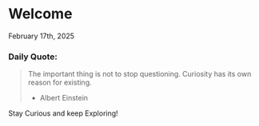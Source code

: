 # Welcome

February 17th, 2025

### Daily Quote:
> The important thing is not to stop questioning. Curiosity has its own reason for existing.
> 	- Albert Einstein

Stay Curious and keep Exploring!
